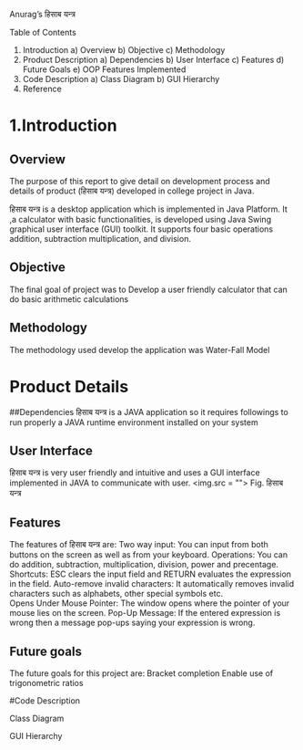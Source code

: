 Anurag’s
हिसाब यन्त्र



Table of Contents

1. Introduction
a) Overview
b) Objective
c) Methodology
2. Product Description
a) Dependencies
b) User Interface
c) Features
d) Future Goals
e) OOP Features Implemented
3. Code Description
a) Class Diagram
b) GUI Hierarchy  
4. Reference


# 1.Introduction

## Overview 
The purpose of this report to give detail on development process and details of product (हिसाब यन्त्र) developed in college project in Java. 

हिसाब यन्त्र is a desktop application which is implemented in Java Platform. It ,a calculator with basic functionalities, is developed using Java Swing graphical user interface (GUI) toolkit. It supports four basic operations addition, subtraction multiplication, and division.  

## Objective
The final goal of project was to
Develop a user friendly calculator  that can do basic arithmetic calculations

## Methodology
The methodology used develop the application was
  Water-Fall Model

# Product Details
##Dependencies
हिसाब यन्त्र is a JAVA application so it requires followings to run properly
  a JAVA runtime environment installed on your system 

## User Interface
हिसाब यन्त्र is very user friendly and intuitive and uses a GUI interface implemented in JAVA to communicate with user.
  <img.src = "">
Fig. हिसाब यन्त्र

## Features
The features of  हिसाब यन्त्र are:
Two way input: You can input from both buttons on the screen as well as from your keyboard.
Operations: You can do addition, subtraction, multiplication, division, power and precentage.
Shortcuts: ESC clears the input field and RETURN evaluates the expression in the field.
Auto-remove invalid characters: It automatically removes invalid characters such as alphabets, other special symbols etc.  
Opens Under Mouse Pointer: The window opens where the pointer of your mouse lies on the screen.
Pop-Up Message: If the entered expression is wrong then a message pop-ups saying your expression is wrong. 

## Future goals
The future goals for this project are:
Bracket completion
Enable use of trigonometric ratios


#Code Description

Class Diagram


GUI Hierarchy

